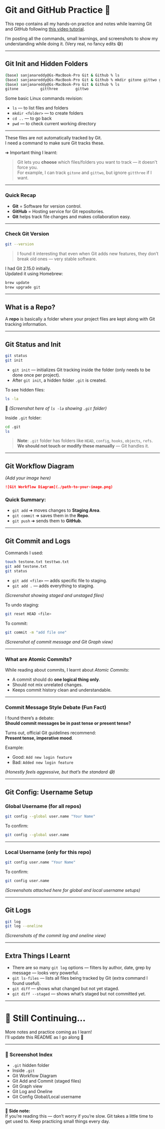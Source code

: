 # Git and GitHub Practice 🚀

This repo contains all my hands-on practice and notes while learning Git and GitHub following [this video tutorial](https://www.youtube.com/watch?v=zTjRZNkhiEU).

I’m posting all the commands, small learnings, and screenshots to show my understanding while doing it. (Very real, no fancy edits 😅)

---

## Git Init and Hidden Folders

```bash
(base) sanjanareddy@Gs-MacBook-Pro Git & Github % ls
(base) sanjanareddy@Gs-MacBook-Pro Git & Github % mkdir gitone gittwo gitthree
(base) sanjanareddy@Gs-MacBook-Pro Git & Github % ls
gitone          gitthree        gittwo
```

Some basic Linux commands revision:
- `ls` — to list files and folders
- `mkdir <folder>` — to create folders
- `cd ..` — to go back
- `pwd` — to check current working directory

---

These files are not automatically tracked by Git.  
I need a command to make sure Git tracks these.

➔ Important thing I learnt:  
> Git lets you **choose** which files/folders you want to track — it doesn't force you.  
> For example, I can track `gitone` and `gittwo`, but ignore `gitthree` if I want.

---

### Quick Recap

- **Git** = Software for version control.
- **GitHub** = Hosting service for Git repositories.
- **Git** helps track file changes and makes collaboration easy.

---

### Check Git Version

```bash
git --version
```

> I found it interesting that even when Git adds new features, they don’t break old ones — very stable software.

I had Git 2.15.0 initially.  
Updated it using Homebrew:
```bash
brew update
brew upgrade git
```

---

## What is a Repo?

A **repo** is basically a folder where your project files are kept along with Git tracking information.

---

## Git Status and Init

```bash
git status
git init
```

- `git init` — initializes Git tracking inside the folder (only needs to be done once per project).
- After `git init`, a hidden folder `.git` is created.

To see hidden files:
```bash
ls -la
```
📸 *(Screenshot here of `ls -la` showing `.git` folder)*

Inside `.git` folder:
```bash
cd .git
ls
```

> **Note**: `.git` folder has folders like `HEAD`, `config`, `hooks`, `objects`, `refs`.  
> **We should not touch or modify these manually** — Git handles it.

---

## Git Workflow Diagram

*(Add your image here)*

```markdown
![Git Workflow Diagram](./path-to-your-image.png)
```

### Quick Summary:
- `git add` ➔ moves changes to **Staging Area**.
- `git commit` ➔ saves them in the **Repo**.
- `git push` ➔ sends them to **GitHub**.

---

## Git Commit and Logs

Commands I used:
```bash
touch testone.txt testtwo.txt
git add testone.txt
git status
```
- `git add <file>` — adds specific file to staging.
- `git add .` — adds everything to staging.

*(Screenshot showing staged and unstaged files)*

To undo staging:
```bash
git reset HEAD <file>
```

To commit:
```bash
git commit -m "add file one"
```
*(Screenshot of commit message and Git Graph view)*

---

### What are Atomic Commits?

While reading about commits, I learnt about *Atomic Commits*:
- A commit should do **one logical thing only**.
- Should not mix unrelated changes.
- Keeps commit history clean and understandable.

---

### Commit Message Style Debate (Fun Fact)

I found there’s a debate:  
**Should commit messages be in past tense or present tense?**

Turns out, official Git guidelines recommend:  
**Present tense, imperative mood**.

Example:
- Good: `Add new login feature`
- Bad: `Added new login feature`

*(Honestly feels aggressive, but that’s the standard 😅)*

---

## Git Config: Username Setup

### Global Username (for all repos)

```bash
git config --global user.name "Your Name"
```

To confirm:
```bash
git config --global user.name
```

---

### Local Username (only for this repo)

```bash
git config user.name "Your Name"
```
To confirm:
```bash
git config user.name
```

*(Screenshots attached here for global and local username setups)*

---

## Git Logs

```bash
git log
git log --oneline
```

*(Screenshots of the commit log and oneline view)*

---

## Extra Things I Learnt

- There are so many `git log` options — filters by author, date, grep by message — looks very powerful.
- `git ls-files` — lists all files being tracked by Git (extra command I found useful).
- `git diff` — shows what changed but not yet staged.
- `git diff --staged` — shows what’s staged but not committed yet.

---

# 🌟 Still Continuing...

More notes and practice coming as I learn!  
I’ll update this README as I go along 🚀

---

### 📸 Screenshot Index

- `.git` hidden folder
- Inside `.git`
- Git Workflow Diagram
- Git Add and Commit (staged files)
- Git Graph view
- Git Log and Oneline
- Git Config Global/Local username

---

**💬 Side note:**  
If you’re reading this — don’t worry if you’re slow. Git takes a little time to get used to. Keep practicing small things every day.
